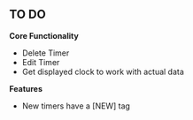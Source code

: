## TO DO

__Core Functionality__

- Delete Timer
- Edit Timer
- Get displayed clock to work with actual data

__Features__

- New timers have a [NEW] tag